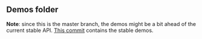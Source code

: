 ## Demos folder

**Note**: since this is the master branch, the demos might be a bit ahead of the current stable API. [This commit](https://github.com/chenglou/react-motion/tree/0627243316c564f6c2f480bf615b82135f649a0a/demos) contains the stable demos.
